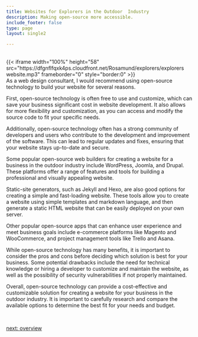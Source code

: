 ```yaml
---
title: Websites for Explorers in the Outdoor  Industry
description: Making open-source more accessible.
include_footer: false
type: page
layout: single2

---
```


<br>
{{< iframe width="100%" height="58" src="https://dfgnflfqxk4ps.cloudfront.net/Rosamund/explorers/explorers website.mp3" frameborder="0" style="border:0" >}}<br>
As a web design consultant, I would recommend using open-source technology to build your website for several reasons.

First, open-source technology is often free to use and customize, which can save your business significant cost in website development. It also allows for more flexibility and customization, as you can access and modify the source code to fit your specific needs.

Additionally, open-source technology often has a strong community of developers and users who contribute to the development and improvement of the software. This can lead to regular updates and fixes, ensuring that your website stays up-to-date and secure.

Some popular open-source web builders for creating a website for a business in the outdoor industry include WordPress, Joomla, and Drupal. These platforms offer a range of features and tools for building a professional and visually appealing website.

Static-site generators, such as Jekyll and Hexo, are also good options for creating a simple and fast-loading website. These tools allow you to create a website using simple templates and markdown language, and then generate a static HTML website that can be easily deployed on your own server.

Other popular open-source apps that can enhance user experience and meet business goals include e-commerce platforms like Magento and WooCommerce, and project management tools like Trello and Asana.

While open-source technology has many benefits, it is important to consider the pros and cons before deciding which solution is best for your business. Some potential drawbacks include the need for technical knowledge or hiring a developer to customize and maintain the website, as well as the possibility of security vulnerabilities if not properly maintained.

Overall, open-source technology can provide a cost-effective and customizable solution for creating a website for your business in the outdoor industry. It is important to carefully research and compare the available options to determine the best fit for your needs and budget.

<br>

<a href="https://workdojos.com/explorers/overview">next: overview</a>
<br>
</p>
